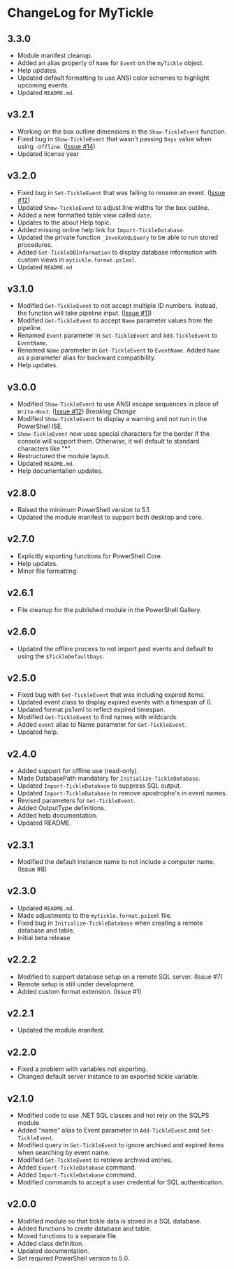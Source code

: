 # ChangeLog for MyTickle

## 3.3.0

+ Module manifest cleanup.
+ Added an alias property of `Name` for `Event` on the `myTickle` object.
+ Help updates.
+ Updated default formatting to use ANSI color schemes to highlight upcoming events.
+ Updated `README.md`.

## v3.2.1

+ Working on the box outline dimensions in the `Show-TickleEvent` function.
+ Fixed bug in `Show-TickleEvent` that wasn't passing `Days` value when using `-Offline`. ([Issue #14](https://github.com/jdhitsolutions/myTickle/issues/14))
+ Updated license year

## v3.2.0

+ Fixed bug in `Set-TickleEvent` that was failing to rename an event. ([Issue #12](https://github.com/jdhitsolutions/myTickle/issues/12))
+ Updated `Show-TickleEvent` to adjust line widths for the box outline.
+ Added a new formatted table view called `date`.
+ Updates to the about Help topic.
+ Added missing online help link for `Import-TickleDatabase`.
+ Updated the private function `_InvokeSQLQuery` to be able to run stored procedures.
+ Added `Get-TickleDBInformation` to display database information with custom views in `mytickle.format.ps1xml`.
+ Updated `README.md`

## v3.1.0

+ Modified `Get-TickleEvent` to not accept multiple ID numbers. Instead, the function will take pipeline input. ([Issue #11](https://github.com/jdhitsolutions/myTickle/issues/11))
+ Modified `Get-TickleEvent` to accept `Name` parameter values from the pipeline.
+ Renamed `Event` parameter in `Set-TickleEvent` and `Add-TickleEvent` to `EventName`.
+ Renamed `Name` parameter in `Get-TickleEvent` to `EventName`. Added `Name` as a parameter alias for backward compatibility.
+ Help updates.

## v3.0.0

+ Modified `Show-TickleEvent` to use ANSI escape sequences in place of `Write-Host`. ([Issue #12](https://github.com/jdhitsolutions/myTickle/issues/12)) *Breaking Change*
+ Modified `Show-TickleEvent` to display a warning and not run in the PowerShell ISE.
+ `Show-TickleEvent` now uses special characters for the border if the console will support them. Otherwise, it will default to standard characters like "*".
+ Restructured the module layout.
+ Updated `README.md`.
+ Help documentation updates.

## v2.8.0

+ Raised the minimum PowerShell version to 5.1.
+ Updated the module manifest to support both desktop and core.

## v2.7.0

+ Explicitly exporting functions for PowerShell Core.
+ Help updates.
+ Minor file formatting.

## v2.6.1

+ File cleanup for the published module in the PowerShell Gallery.

## v2.6.0

+ Updated the offline process to not import past events and default to using the `$TickleDefaultDays`.

## v2.5.0

+ Fixed bug with `Get-TickleEvent` that was including expired items.
+ Updated event class to display expired events with a timespan of 0.
+ Updated format.ps1xml to reflect expired timespan.
+ Modified `Get-TickleEvent` to find names with wildcards.
+ Added `event` alias to Name parameter for `Get-TickleEvent`.
+ Updated help.

## v2.4.0

+ Added support for offline use (read-only).
+ Made DatabasePath mandatory for `Initialize-TickleDatabase`.
+ Updated `Import-TickleDatabase` to suppress SQL output.
+ Updated `Import-TickleDatabase` to remove apostrophe's in event names.
+ Revised parameters for `Get-TickleEvent`.
+ Added OutputType definitions.
+ Added help documentation.
+ Updated README.

## v2.3.1

+ Modified the default instance name to not include a computer name. (Issue #8)

## v2.3.0

+ Updated `README.md`.
+ Made adjustments to the `mytickle.format.ps1xml` file.
+ Fixed bug in `Initialize-TickleDatabase` when creating a remote database and table.
+ Initial beta release

## v2.2.2

+ Modified to support database setup on a remote SQL server. (Issue #7)
+ Remote setup is still under development.
+ Added custom format extension. (Issue #1)

## v2.2.1

+ Updated the module manifest.

## v2.2.0

+ Fixed a problem with variables not exporting.
+ Changed default server instance to an exported tickle variable.

## v2.1.0

+ Modified code to use .NET SQL classes and not rely on the SQLPS module
+ Added "name" alias to Event parameter in `Add-TickleEvent` and `Set-TickleEvent`.
+ Modified query in `Get-TickleEvent` to ignore archived and expired items when searching by event name.
+ Modified `Get-TickleEvent` to retrieve archived entries.
+ Added `Export-TickleDatabase` command.
+ Added `Import-TickleDatabase` command.
+ Modified commands to accept a user credential for SQL authentication.

## v2.0.0

+ Modified module so that tickle data is stored in a SQL database.
+ Added functions to create database and table.
+ Moved functions to a separate file.
+ Added class definition.
+ Updated documentation.
+ Set required PowerShell version to 5.0.
